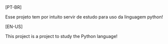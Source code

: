 [PT-BR]

Esse projeto tem por intuito servir de estudo para uso da linguagem python!

[EN-US]

This project is a project to study the Python language!



